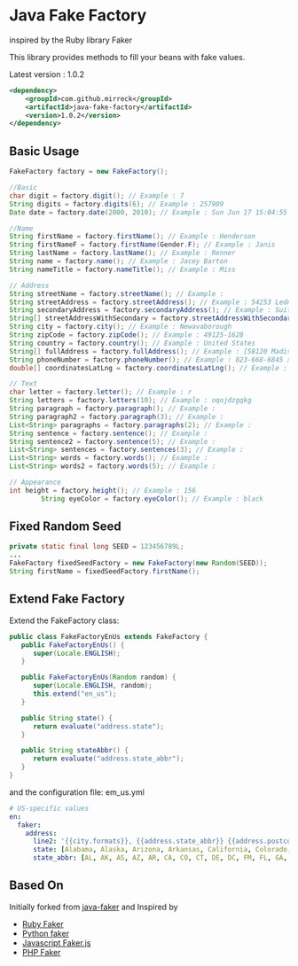 Java Fake Factory
======

inspired by the Ruby library Faker

This library provides methods to fill your beans with fake values.

Latest version : 1.0.2

```xml
<dependency>
    <groupId>com.github.mirreck</groupId>
    <artifactId>java-fake-factory</artifactId>
    <version>1.0.2</version>
</dependency>
```

## Basic Usage


```java
FakeFactory factory = new FakeFactory();

//Basic
char digit = factory.digit(); // Example : 7
String digits = factory.digits(6); // Example : 257909
Date date = factory.date(2000, 2010); // Example : Sun Jun 17 15:04:55 CEST 2007

//Name
String firstName = factory.firstName(); // Example : Henderson
String firstNameF = factory.firstName(Gender.F); // Example : Janis
String lastName = factory.lastName(); // Example : Renner
String name = factory.name(); // Example : Jacey Barton
String nameTitle = factory.nameTitle(); // Example : Miss

// Address
String streetName = factory.streetName(); // Example : 
String streetAddress = factory.streetAddress(); // Example : 54253 Ledner Highway
String secondaryAddress = factory.secondaryAddress(); // Example : Suite 385
String[] streetAddressWithSecondary = factory.streetAddressWithSecondary(); // Example : ["0703 Feil Cove" , "Apt. 350"]
String city = factory.city(); // Example : Newavaborough
String zipCode = factory.zipCode(); // Example : 49125-1628
String country = factory.country(); // Example : United States
String[] fullAddress = factory.fullAddress(); // Example : [58120 Madisyn Route, SouthShyanneville 90643]
String phoneNumber = factory.phoneNumber(); // Example : 823-668-6845 x74332
double[] coordinatesLatLng = factory.coordinatesLatLng(); // Example :  [-0.6698821091060267, -53.76053391427611]

// Text
char letter = factory.letter(); // Example : r
String letters = factory.letters(10); // Example : oqojdzgqkg
String paragraph = factory.paragraph(); // Example : 
String paragraph2 = factory.paragraph(3); // Example : 
List<String> paragraphs = factory.paragraphs(2); // Example : 
String sentence = factory.sentence(); // Example : 
String sentence2 = factory.sentence(5); // Example : 
List<String> sentences = factory.sentences(3); // Example : 
List<String> words = factory.words(); // Example : 
List<String> words2 = factory.words(5); // Example : 

// Appearance
int height = factory.height(); // Example : 156
        String eyeColor = factory.eyeColor(); // Example : black

```

## Fixed Random Seed


```java
private static final long SEED = 123456789L;
...
FakeFactory fixedSeedFactory = new FakeFactory(new Random(SEED));
String firstName = fixedSeedFactory.firstName();
```

## Extend Fake Factory

Extend the FakeFactory class:
```java
public class FakeFactoryEnUs extends FakeFactory {
   public FakeFactoryEnUs() {
      super(Locale.ENGLISH);
   }

   public FakeFactoryEnUs(Random random) {
      super(Locale.ENGLISH, random);
      this.extend("en_us");
   }

   public String state() {
      return evaluate("address.state");
   }

   public String stateAbbr() {
      return evaluate("address.state_abbr");
   }
}
```
and the configuration file: em_us.yml
```yaml
# US-specific values
en:
  faker:
    address:
      line2: '{{city.formats}}, {{address.state_abbr}} {{address.postcode}}'
      state: [Alabama, Alaska, Arizona, Arkansas, California, Colorado, Connecticut, Delaware, Florida, Georgia, Hawaii, Idaho, Illinois, Indiana, Iowa, Kansas, Kentucky, Louisiana, Maine, Maryland, Massachusetts, Michigan, Minnesota, Mississippi, Missouri, Montana, Nebraska, Nevada, New Hampshire, New Jersey, New Mexico, New York, North Carolina, North Dakota, Ohio, Oklahoma, Oregon, Pennsylvania, Rhode Island, South Carolina, South Dakota, Tennessee, Texas, Utah, Vermont, Virginia, Washington, West Virginia, Wisconsin, Wyoming]
      state_abbr: [AL, AK, AS, AZ, AR, CA, CO, CT, DE, DC, FM, FL, GA, GU, HI, ID, IL, IN, IA, KS, KY, LA, ME, MH, MD, MA, MI, MN, MS, MO, MT, NE, NV, NH, NJ, NM, NY, NC, ND, MP, OH, OK, OR, PW, PA, PR, RI, SC, SD, TN, TX, UT, VT, VI, VA, WA, WV, WI, WY, AE, AA, AP]
```


Based On
--------
Initially forked from [java-faker](https://github.com/DiUS/java-faker)
and Inspired by
- [Ruby Faker](https://github.com/stympy/faker)
- [Python faker](https://github.com/joke2k/faker)
- [Javascript Faker.js](https://github.com/Marak/Faker.js)
- [PHP Faker](https://github.com/fzaninotto/Faker)